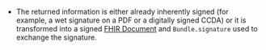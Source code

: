 - The returned information is either already inherently signed (for example, a wet signature on a PDF or a digitally signed CCDA) or it is transformed into a signed [FHIR Document](http://hl7.org/fhir/documents.html) and `Bundle.signature` used to exchange the signature.